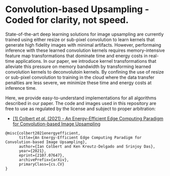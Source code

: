 # Convolution-based Upsampling - Coded for clarity, not speed.

State-of-the-art deep learning solutions for image upsampling are currently trained using either resize or sub-pixel convolution to learn kernels that generate high fidelity images with minimal artifacts. However, performaing inference with these learned convolution kernels requires memory-intensive feature map transformations that dominate time and energy costs in real-time applications. In our paper, we introduce kernel transformations that alleviate this pressure on memory bandwidth by transforming learned convolution kernels to deconvolutoin kernels. By confining the use of resize or sub-pixel convolution to training in the cloud where the data transfer penalties are less severe, we minimize these time and energy costs at inference time.

Here, we provide easy-to-understand implementations for all algorithms described in our paper. The code and images used in this repository are free to use as regulated by the license and subject to proper arbitration:

- [[1] Colbert *et al.* (2021) - An Energy-Efficient Edge Computing Paradigm for Convolution-based Image Upsampling](https://arxiv.org/abs/2107.07647)

```
@misc{colbert2021energyefficient,
      title={An Energy-Efficient Edge Computing Paradigm for Convolution-based Image Upsampling}, 
      author={Ian Colbert and Ken Kreutz-Delgado and Srinjoy Das},
      year={2021},
      eprint={2107.07647},
      archivePrefix={arXiv},
      primaryClass={cs.CV}
}
```
